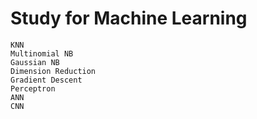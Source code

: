# Study for Machine Learning

```
KNN
Multinomial NB
Gaussian NB
Dimension Reduction
Gradient Descent
Perceptron
ANN
CNN
```

